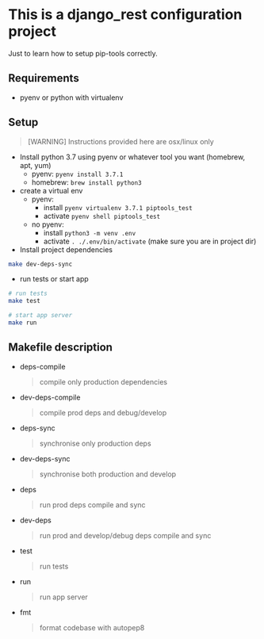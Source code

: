 # This is a django_rest configuration project

Just to learn how to setup pip-tools correctly.

## Requirements

* pyenv or python with virtualenv

## Setup
> [WARNING] Instructions provided here are osx/linux only

* Install python 3.7 using pyenv or whatever tool you want (homebrew, apt, yum)
    * pyenv: `pyenv install 3.7.1`
    * homebrew: `brew install python3`
* create a virtual env
    * pyenv:
        * install `pyenv virtualenv 3.7.1 piptools_test`
        * activate `pyenv shell piptools_test`
    * no pyenv:
        * install `python3 -m venv .env`
        * activate `. ./.env/bin/activate` (make sure you are in project dir)
* Install project dependencies
```bash
make dev-deps-sync
```
* run tests or start app
```bash
# run tests
make test

# start app server
make run
```

## Makefile description

* deps-compile
    > compile only production dependencies
* dev-deps-compile
    > compile prod deps and debug/develop
* deps-sync
    > synchronise only production deps
* dev-deps-sync
    > synchronise both production and develop
* deps
    > run prod deps compile and sync
* dev-deps
    > run prod and develop/debug deps compile and sync
* test
    > run tests
* run
    > run app server
* fmt
    > format codebase with autopep8
